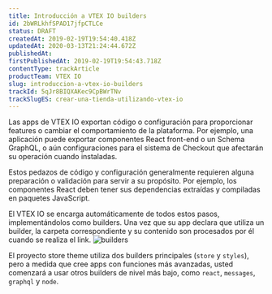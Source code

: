 ```yaml
---
title: Introducción a VTEX IO builders
id: 2bWRLkhfSPAD17jfpCTLCe
status: DRAFT
createdAt: 2019-02-19T19:54:40.418Z
updatedAt: 2020-03-13T21:24:44.672Z
publishedAt: 
firstPublishedAt: 2019-02-19T19:54:43.718Z
contentType: trackArticle
productTeam: VTEX IO
slug: introduccion-a-vtex-io-builders
trackId: 5qJr8BIQXAKec9CpBWrTNv
trackSlugES: crear-una-tienda-utilizando-vtex-io
---
```


Las apps de VTEX IO exportan código o configuración para proporcionar features o cambiar el comportamiento de la plataforma. Por ejemplo, una aplicación puede exportar componentes React front-end o un Schema GraphQL, o aún configuraciones para el sistema de Checkout que afectarán su operación cuando instaladas.

Estos pedazos de código y configuración generalmente requieren alguna preparación o validación para servir a su propósito. Por ejemplo, los componentes React deben tener sus dependencias extraídas y compiladas en paquetes JavaScript.

El VTEX IO se encarga automáticamente de todos estos pasos, implementándolos como builders. Una vez que su app declara que utiliza un builder, la carpeta correspondiente y su contenido son procesados por él cuando se realiza el link.
![builders](https://images.ctfassets.net/alneenqid6w5/4giehwW3uYLEMkq42cFFiX/ba4d8c95146e19f7db0f55bd1a41c2d4/builders.svg)

El proyecto store theme utiliza dos builders principales (`store` y `styles`), pero a medida que cree apps con funciones más avanzadas, usted comenzará a usar otros builders de nivel más bajo, como `react`, `messages`, `graphql` y `node`.
